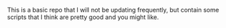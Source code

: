 This is a basic repo that I will not be updating frequently, but contain some scripts that I think are pretty good and you might like.

